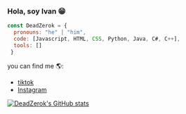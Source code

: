 ### Hola, soy Ivan 😁



```javascript
const DeadZerok = {
  pronouns: "he" | "him",
  code: [Javascript, HTML, CSS, Python, Java, C#, C++],
  tools: []
 }
```

you can find me 🌎:

 - [tiktok](https://www.tiktok.com/@deadzerok?is_from_webapp=1&sender_device=pc)
 - [Instagram](https://www.instagram.com/ivan__varona_o/)

[![DeadZerok's GitHub stats](https://github-readme-stats.vercel.app/api?username=DeadZerok)](https://github.com/DeadZerok/github-readme-stats)
<!--
**DeadZerok/DeadZerok** is a ✨ _special_ ✨ repository because its `README.md` (this file) appears on your GitHub profile.

Here are some ideas to get you started:

- 🔭 I’m currently working on ...
- 🌱 I’m currently learning ...
- 👯 I’m looking to collaborate on ...
- 🤔 I’m looking for help with ...
- 💬 Ask me about ...
- 📫 How to reach me: ...
- 😄 Pronouns: ...
- ⚡ Fun fact: ...
-->
